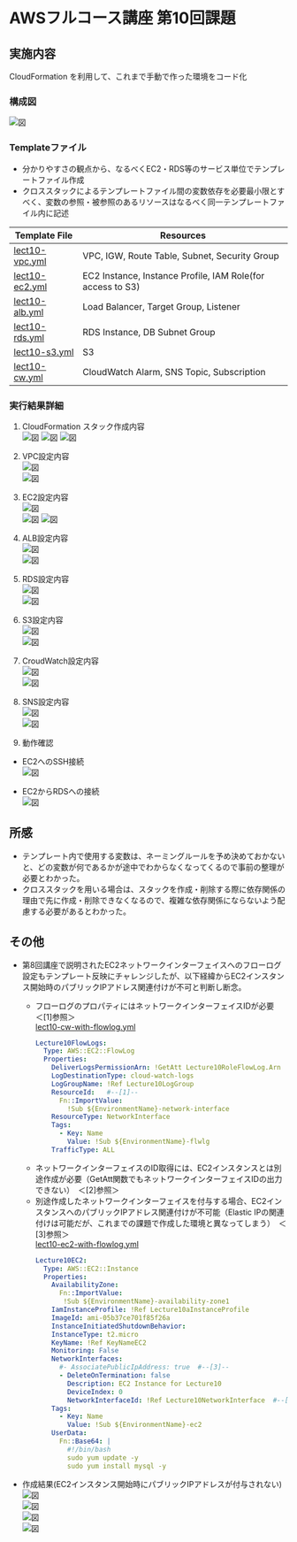 # AWSフルコース講座 第10回課題

## 実施内容

CloudFormation を利用して、これまで手動で作った環境をコード化

### 構成図

  ![図](images_lec10/lect10-overview2.png)

### Templateファイル

- 分かりやすさの観点から、なるべくEC2・RDS等のサービス単位でテンプレートファイル作成
- クロススタックによるテンプレートファイル間の変数依存を必要最小限とすべく、変数の参照・被参照のあるリソースはなるべく同一テンプレートファイル内に記述

|Template File|Resources|
|--|--|
|[lect10-vpc.yml](templates_lec10/lect10-vpc.yml)|VPC, IGW, Route Table, Subnet, Security Group|
|[lect10-ec2.yml](templates_lec10/lect10-ec2.yml)|EC2 Instance, Instance Profile, IAM Role(for access to S3)|
|[lect10-alb.yml](templates_lec10/lect10-alb.yml)|Load Balancer, Target Group, Listener|
|[lect10-rds.yml](templates_lec10/lect10-rds.yml)|RDS Instance, DB Subnet Group|
|[lect10-s3.yml](templates_lec10/lect10-s3.yml)|S3|
|[lect10-cw.yml](templates_lec10/lect10-cw.yml)|CloudWatch Alarm, SNS Topic, Subscription|


### 実行結果詳細

1. CloudFormation スタック作成内容  
   ![図](images_lec10/1-1_Sstacks.PNG)
   ![図](images_lec10/1-2_Resource.PNG)
   ![図](images_lec10/1-3_Export.PNG)


2. VPC設定内容  
   ![図](images_lec10/2-1_VPC_resourcemap.PNG)  
   ![図](images_lec10/2-2_SecurityGroup.PNG)  


3. EC2設定内容  
   ![図](images_lec10/3-1_EC2-cverview.PNG)  
   ![図](images_lec10/3-2_NetworkInterface.PNG)
   ![図](images_lec10/3-3_IAMRole.PNG)


4. ALB設定内容  
   ![図](images_lec10/4-1_ALB_overview.PNG)  
   ![図](images_lec10/4-2_TargetGroup_overview.PNG)  


5. RDS設定内容  
   ![図](images_lec10/5-1_RDS_overview.PNG)  
   ![図](images_lec10/5-2_RDS_Settings.PNG)  


6. S3設定内容  
   ![図](images_lec10/6-1_S3_Objects.PNG)  
   ![図](images_lec10/6-2_S3_access_settings.PNG)


7. CroudWatch設定内容  
   ![図](images_lec10/7-1_Alarm.PNG)  
   ![図](images_lec10/7-2_Alarm_Action.PNG)  


8. SNS設定内容  
   ![図](images_lec10/8-1_SNS_Topics.PNG)  
   ![図](images_lec10/8-2_Subscription-before-confirmation.PNG)  


9. 動作確認
  - EC2へのSSH接続  
   ![図](images_lec10/9-1_EC2_AccessTest.PNG)  

  - EC2からRDSへの接続  
   ![図](images_lec10/9-2_RDS_AccessTest.PNG)  


## 所感
  - テンプレート内で使用する変数は、ネーミングルールを予め決めておかないと、どの変数が何であるかが途中でわからなくなってくるので事前の整理が必要とわかった。
  - クロススタックを用いる場合は、スタックを作成・削除する際に依存関係の理由で先に作成・削除できなくなるので、複雑な依存関係にならないよう配慮する必要があるとわかった。


## その他
  - 第8回講座で説明されたEC2ネットワークインターフェイスへのフローログ設定もテンプレート反映にチャレンジしたが、以下経緯からEC2インスタンス開始時のパブリックIPアドレス関連付けが不可と判断し断念。
    - フローログのプロパティにはネットワークインターフェイスIDが必要　＜\[1\]参照＞  
      [lect10-cw-with-flowlog.yml](templates_lec10/lect10-cw-with-flowlog.yml)
      ```yml
      Lecture10FlowLogs:
        Type: AWS::EC2::FlowLog
        Properties:
          DeliverLogsPermissionArn: !GetAtt Lecture10RoleFlowLog.Arn
          LogDestinationType: cloud-watch-logs
          LogGroupName: !Ref Lecture10LogGroup
          ResourceId:   #--[1]--
            Fn::ImportValue:
              !Sub ${EnvironmentName}-network-interface
          ResourceType: NetworkInterface
          Tags:
            - Key: Name
              Value: !Sub ${EnvironmentName}-flwlg
          TrafficType: ALL
      ```
    - ネットワークインターフェイスのID取得には、EC2インスタンスとは別途作成が必要（GetAtt関数でもネットワークインターフェイスIDの出力できない）　＜\[2\]参照＞
    - 別途作成したネットワークインターフェイスを付与する場合、EC2インスタンスへのパブリックIPアドレス関連付けが不可能（Elastic IPの関連付けは可能だが、これまでの課題で作成した環境と異なってしまう）　＜\[3\]参照＞  
      [lect10-ec2-with-flowlog.yml](templates_lec10/lect10-ec2-with-flowlog.yml)  
      ```yml
      Lecture10EC2:
        Type: AWS::EC2::Instance
        Properties:
          AvailabilityZone:
            Fn::ImportValue:
             !Sub ${EnvironmentName}-availability-zone1
          IamInstanceProfile: !Ref Lecture10aInstanceProfile
          ImageId: ami-05b37ce701f85f26a
          InstanceInitiatedShutdownBehavior:
          InstanceType: t2.micro
          KeyName: !Ref KeyNameEC2
          Monitoring: False
          NetworkInterfaces:
            #- AssociatePublicIpAddress: true  #--[3]--
            - DeleteOnTermination: false
              Description: EC2 Instance for Lecture10
              DeviceIndex: 0
              NetworkInterfaceId: !Ref Lecture10NetworkInterface  #--[2]--
          Tags:
            - Key: Name
              Value: !Sub ${EnvironmentName}-ec2
          UserData:
            Fn::Base64: |
              #!/bin/bash
              sudo yum update -y
              sudo yum install mysql -y
        ``` 

  - 作成結果\(EC2インスタンス開始時にパブリックIPアドレスが付与されない\)  
    ![図](images_lec10/extr-1_NetworkInterfaceAttach.PNG)  
    ![図](images_lec10/extr-2_LogGroup.PNG)  
    ![図](images_lec10/extr-3_EC2start.PNG)  
    ![図](images_lec10/extr-4_NoPublicIP.PNG)  
